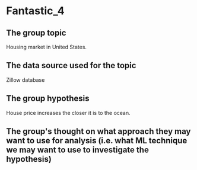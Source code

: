 # Fantastic_4

## The group topic

Housing market in United States. 

## The data source used for the topic

Zillow database

## The group hypothesis

House price increases the closer it is to the ocean. 


## The group's thought on what approach they may want to use for analysis (i.e. what ML technique we may want to use to investigate the hypothesis)
